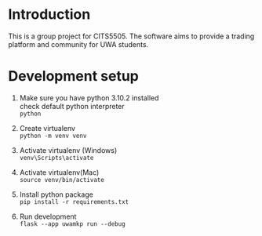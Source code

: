 # Introduction
This is a group project for CITS5505. The software aims to provide a trading platform and community for UWA students.

# Development setup
1. Make sure you have python 3.10.2 installed  
   check default python interpreter  
   `python`

2. Create virtualenv  
   `python -m venv venv`  

3. Activate virtualenv (Windows)  
   `venv\Scripts\activate`
   
4. Activate virtualenv(Mac)  
   `source venv/bin/activate`
   
6. Install python package  
   `pip install -r requirements.txt`  

7. Run development  
   `flask --app uwamkp run --debug`   
